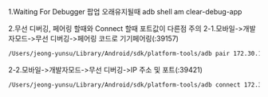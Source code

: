 1.Waiting For Debugger 팝업 오래유지될때
adb shell am clear-debug-app

2.무선 디버깅, 페어링 할때와 Connect 할때 포트값이 다른점 주의
2-1.모바일->개발자모드->무선 디버깅->페어링 코드로 기기페어링(:39157)
```zsh
/Users/jeong-yunsu/Library/Android/sdk/platform-tools/adb pair 172.30.1.41:39157
```
2-2.모바일->개발자모드->무선 디버깅->IP 주소 및 포트(:39421)
```zsh
/Users/jeong-yunsu/Library/Android/sdk/platform-tools/adb connect 172.30.1.41:39421
```
